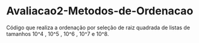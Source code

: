 # Avaliacao2-Metodos-de-Ordenacao
Código que realiza a ordenação por seleção de raiz quadrada de listas de tamanhos 10^4 , 10^5 , 10^6 , 10^7  e 10^8.
